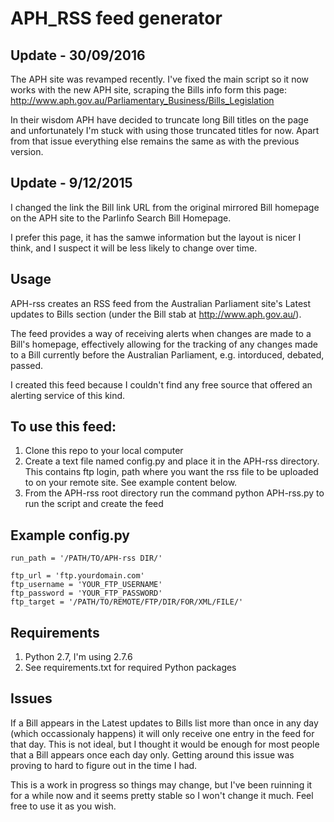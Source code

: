 APH_RSS feed generator
======================

Update - 30/09/2016
-------------------

The APH site was revamped recently. I've fixed the main script so it now works with the new APH site, scraping the Bills info form this page: http://www.aph.gov.au/Parliamentary_Business/Bills_Legislation

In their wisdom APH have decided to truncate long Bill titles on the page and unfortunately I'm stuck with using those truncated titles for now. Apart from that issue everything else remains the same as with the previous version.

Update - 9/12/2015
------------------

I changed the link the Bill link URL from the original mirrored Bill homepage on the APH site to the Parlinfo Search Bill Homepage. 

I prefer this page, it has the samwe information but the layout is nicer I think, and I suspect it will be less likely to change over time.

Usage
-----

APH-rss creates an RSS feed from the Australian Parliament site's Latest updates to Bills section (under the Bill stab at http://www.aph.gov.au/).

The feed provides a way of receiving alerts when changes are made to a Bill's homepage, effectively allowing for the tracking of any changes made to a Bill currently before the Australian Parliament, e.g. intorduced, debated, passed.

I created this feed because I couldn't find any free source that offered an alerting service of this kind.

To use this feed:
-----------------

1. Clone this repo to your local computer
2. Create a text file named config.py and place it in the APH-rss directory. This contains ftp login, path where you want the rss file to be uploaded to on your remote site. See example content below.
3. From the APH-rss root directory run the command python APH-rss.py to run the script and create the feed

Example config.py
-----------------

    run_path = '/PATH/TO/APH-rss DIR/'

    ftp_url = 'ftp.yourdomain.com'
    ftp_username = 'YOUR_FTP_USERNAME'
    ftp_password = 'YOUR_FTP_PASSWORD'
    ftp_target = '/PATH/TO/REMOTE/FTP/DIR/FOR/XML/FILE/'

Requirements
------------

1. Python 2.7, I'm using 2.7.6
2. See requirements.txt for required Python packages

Issues
------

If a Bill appears in the Latest updates to Bills list more than once in any day (which occassionaly happens) it will only receive one entry in the feed for that day.
This is not ideal, but I thought it would be enough for most people that a Bill appears once each day only.
Getting around this issue was proving to hard to figure out in the time I had.


This is a work in progress so things may change, but I've been ruinning it for a while now and it seems pretty stable so I won't change it much. Feel free to use it as you wish.

